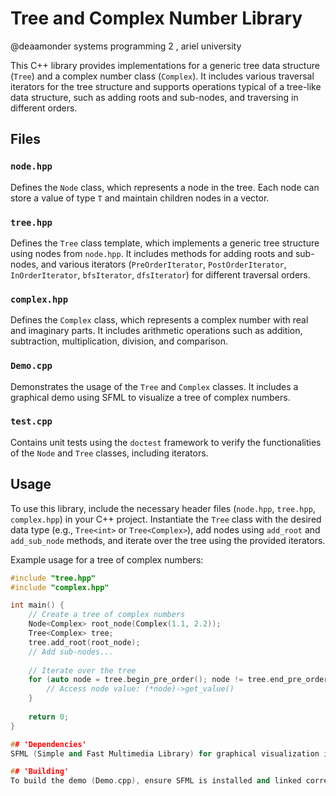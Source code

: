 # Tree and Complex Number Library
@deaamonder
systems programming 2 , ariel university 

This C++ library provides implementations for a generic tree data structure (`Tree`) and a complex number class (`Complex`). It includes various traversal iterators for the tree structure and supports operations typical of a tree-like data structure, such as adding roots and sub-nodes, and traversing in different orders.

## Files

### `node.hpp`

Defines the `Node` class, which represents a node in the tree. Each node can store a value of type `T` and maintain children nodes in a vector.

### `tree.hpp`

Defines the `Tree` class template, which implements a generic tree structure using nodes from `node.hpp`. It includes methods for adding roots and sub-nodes, and various iterators (`PreOrderIterator`, `PostOrderIterator`, `InOrderIterator`, `bfsIterator`, `dfsIterator`) for different traversal orders.

### `complex.hpp`

Defines the `Complex` class, which represents a complex number with real and imaginary parts. It includes arithmetic operations such as addition, subtraction, multiplication, division, and comparison.

### `Demo.cpp`

Demonstrates the usage of the `Tree` and `Complex` classes. It includes a graphical demo using SFML to visualize a tree of complex numbers.

### `test.cpp`

Contains unit tests using the `doctest` framework to verify the functionalities of the `Node` and `Tree` classes, including iterators.

## Usage

To use this library, include the necessary header files (`node.hpp`, `tree.hpp`, `complex.hpp`) in your C++ project. Instantiate the `Tree` class with the desired data type (e.g., `Tree<int>` or `Tree<Complex>`), add nodes using `add_root` and `add_sub_node` methods, and iterate over the tree using the provided iterators.

Example usage for a tree of complex numbers:

```cpp
#include "tree.hpp"
#include "complex.hpp"

int main() {
    // Create a tree of complex numbers
    Node<Complex> root_node(Complex(1.1, 2.2));
    Tree<Complex> tree;
    tree.add_root(root_node);
    // Add sub-nodes...
    
    // Iterate over the tree
    for (auto node = tree.begin_pre_order(); node != tree.end_pre_order(); ++node) {
        // Access node value: (*node)->get_value()
    }
    
    return 0;
}

## 'Dependencies'
SFML (Simple and Fast Multimedia Library) for graphical visualization in Demo.cpp.

## 'Building'
To build the demo (Demo.cpp), ensure SFML is installed and linked correctly in your build environment. For unit tests (test.cpp), include the doctest header and link with your testing framework.


